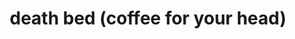 ---
title: "death bed (coffee for your head)"
artists:
- Powfu
- beabadoobee
layout: music-record
released: 2020-02-08
based_on: /music/2017/beabadoobee/Coffee
uploads:
  youtube: jJPMnTXl63E
  spotify: 7eJMfftS33KTjuF7lTsMCx
---